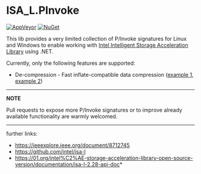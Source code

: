 # ISA_L.PInvoke

[![AppVeyor](https://ci.appveyor.com/api/projects/status/j3ci6s0ebf43ypfa/branch/main?svg=true)](https://ci.appveyor.com/project/Apollo3zehn/isa-l-pinvoke)
[![NuGet](https://img.shields.io/nuget/vpre/Intrinsics.ISA-L.PInvoke.svg?label=Nuget)](https://www.nuget.org/packages/Intrinsics.ISA-L.PInvoke)

This lib provides a very limited collection of P/Invoke signatures for Linux and Windows to enable working with [Intel Intelligent Storage Acceleration Library](https://github.com/intel/isa-l) using .NET.

Currently, only the following features are supported:
- De-compression - Fast inflate-compatible data compression ([example 1](https://github.com/Apollo3zehn/ISA-L.PInvoke/blob/main/tests/ISA-L.PInvoke.Tests/PInvokeTests.cs#L16), [example 2](https://github.com/intel/isa-l/blob/f980b366556d785ea7701a529c6d1c3b33d05502/programs/igzip_cli.c#L921-L944))

---
**NOTE**

Pull requests to expose more P/Invoke signatures or to improve already available functionality are warmly welcomed.

---

further links:
- https://ieeexplore.ieee.org/document/8712745
- https://github.com/intel/isa-l
- https://01.org/intel%C2%AE-storage-acceleration-library-open-source-version/documentation/isa-l-2.28-api-doc*